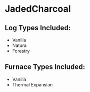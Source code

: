# JadedCharcoal
## Log Types Included:
* Vanilla
* Natura
* Forestry
## Furnace Types Included:
* Vanilla
* Thermal Expansion
